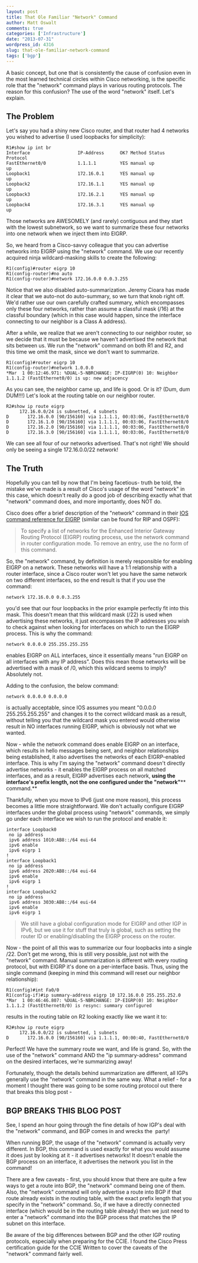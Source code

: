 ```yaml
---
layout: post
title: That Ole Familiar "Network" Command
author: Matt Oswalt
comments: true
categories: ['Infrastructure']
date: "2013-07-31"
wordpress_id: 4316
slug: that-ole-familiar-network-command
tags: ['bgp']
---
```



A basic concept, but one that is consistently the cause of confusion even in the most learned technical circles within Cisco networking, is the specific role that the "network" command plays in various routing protocols. The reason for this confusion? The use of the word "network" itself. Let's explain.

## The Problem

Let's say you had a shiny new Cisco router, and that router had 4 networks you wished to advertise (I used loopbacks for simplicity):
    
    R1#show ip int br
    Interface                  IP-Address      OK? Method Status                Protocol
    FastEthernet0/0            1.1.1.1         YES manual up                    up      
    Loopback1                  172.16.0.1      YES manual up                    up      
    Loopback2                  172.16.1.1      YES manual up                    up      
    Loopback3                  172.16.2.1      YES manual up                    up      
    Loopback4                  172.16.3.1      YES manual up                    up

Those networks are AWESOMELY (and rarely) contiguous and they start with the lowest subnetwork, so we want to summarize these four networks into one network when we inject them into EIGRP.

So, we heard from a Cisco-savvy colleague that you can advertise networks into EIGRP using the "network" command. We use our recently acquired ninja wildcard-masking skills to create the following:
    
    R1(config)#router eigrp 10
    R1(config-router)#no auto
    R1(config-router)#network 172.16.0.0 0.0.3.255

Notice that we also disabled auto-summarization. Jeremy Cioara has made it clear that we auto-not do auto-summary, so we turn that knob right off. We'd rather use our own carefully crafted summary, which encompasses only these four networks, rather than assume a classful mask (/16) at the classful boundary (which in this case would happen, since the interface connecting to our neighbor is a Class A address).

After a while, we realize that we aren't connecting to our neighbor router, so we decide that it must be because we haven't advertised the network that sits between us. We run the "network" command on both R1 and R2, and this time we omit the mask, since we don't want to summarize.
    
    R1(config)#router eigrp 10
    R1(config-router)#network 1.0.0.0
    *Mar  1 00:12:46.971: %DUAL-5-NBRCHANGE: IP-EIGRP(0) 10: Neighbor 1.1.1.2 (FastEthernet0/0) is up: new adjacency

As you can see, the neighbor came up, and life is good. Or is it? (Dum, dum DUM!!!) Let's look at the routing table on our neighbor router.

    R2#show ip route eigrp
         172.16.0.0/24 is subnetted, 4 subnets
    D       172.16.0.0 [90/156160] via 1.1.1.1, 00:03:06, FastEthernet0/0
    D       172.16.1.0 [90/156160] via 1.1.1.1, 00:03:06, FastEthernet0/0
    D       172.16.2.0 [90/156160] via 1.1.1.1, 00:03:06, FastEthernet0/0
    D       172.16.3.0 [90/156160] via 1.1.1.1, 00:03:06, FastEthernet0/0

We can see all four of our networks advertised. That's not right! We should only be seeing a single 172.16.0.0/22 network!

## The Truth

Hopefully you can tell by now that I'm being facetious- truth be told, the mistake we've made is a result of Cisco's usage of the word "network" in this case, which doesn't really do a good job of describing exactly what that "network" command does, and more importantly, does NOT do.

Cisco does offer a brief description of the "network" command in their [IOS command reference for EIGRP](http://www.cisco.com/en/US/docs/ios/12_2/iproute/command/reference/1rfeigrp.html#wp1031063) (similar can be found for RIP and OSPF):


> To specify a list of networks for the Enhanced Interior Gateway Routing Protocol (EIGRP) routing process, use the network command in router configuration mode. To remove an entry, use the no form of this command.

So, the "network" command, by definition is merely responsible for enabling EIGRP on a network. These networks will have a 1:1 relationship with a router interface, since a Cisco router won't let you have the same network on two different interfaces, so the end result is that if you use the command:

    network 172.16.0.0 0.0.3.255

you'd see that our four loopbacks in the prior example perfectly fit into this mask. This doesn't mean that this wildcard mask (/22) is used when advertising these networks, it just encompasses the IP addresses you wish to check against when looking for interfaces on which to run the EIGRP process. This is why the command:
    
    network 0.0.0.0 255.255.255.255

enables EIGRP on ALL interfaces, since it essentially means "run EIGRP on all interfaces with any IP address". Does this mean those networks will be advertised with a mask of /0, which this wildcard seems to imply? Absolutely not.

Adding to the confusion, the below command:

    network 0.0.0.0 0.0.0.0

is actually acceptable, since IOS assumes you meant "0.0.0.0 255.255.255.255" and changes it to the correct wildcard mask as a result, without telling you that the wildcard mask you entered would otherwise result in NO interfaces running EIGRP, which is obviously not what we wanted.

Now - while the network command does enable EIGRP on an interface, which results in hello messages being sent, and neighbor relationships being established, it also advertises the networks of each EIGRP-enabled interface. This is why I'm saying the "network" command doesn't directly advertise networks - it enables the EIGRP process on all matched interfaces, and as a result, EIGRP advertises each network, **using the interface's prefix length, not the one configured under the "network"**** command.**

Thankfully, when you move to IPv6 (just one more reason), this process becomes a little more straightforward. We don't actually configure EIGRP interfaces under the global process using "network" commands, we simply go under each interface we wish to run the protocol and enable it:

    interface Loopback0
     no ip address
     ipv6 address 1010:AB8::/64 eui-64
     ipv6 enable
     ipv6 eigrp 1
    !
    interface Loopback1
     no ip address
     ipv6 address 2020:AB8::/64 eui-64
     ipv6 enable
     ipv6 eigrp 1
    !
    interface Loopback2
     no ip address
     ipv6 address 3030:AB8::/64 eui-64
     ipv6 enable
     ipv6 eigrp 1

> We still have a global configuration mode for EIGRP and other IGP in IPv6, but we use it for stuff that truly is global, such as setting the router ID or enabling/disabling the EIGRP process on the router.

Now - the point of all this was to summarize our four loopbacks into a single /22. Don't get me wrong, this is still very possible, just not with the "network" command. Manual summarization is different with every routing protocol, but with EIGRP it's done on a per-interface basis. Thus, using the single command (keeping in mind this command will reset our neighbor relationship):
    
    R1(config)#int Fa0/0
    R1(config-if)#ip summary-address eigrp 10 172.16.0.0 255.255.252.0 
    *Mar  1 00:46:46.807: %DUAL-5-NBRCHANGE: IP-EIGRP(0) 10: Neighbor 1.1.1.2 (FastEthernet0/0) is resync: summary configured

results in the routing table on R2 looking exactly like we want it to:
    
    R2#show ip route eigrp
         172.16.0.0/22 is subnetted, 1 subnets
    D       172.16.0.0 [90/156160] via 1.1.1.1, 00:00:40, FastEthernet0/0

Perfect! We have the summary route we want, and life is grand. So, with the use of the "network" command AND the "ip summary-address" command on the desired interfaces, we're summarizing away!

Fortunately, though the details behind summarization are different, all IGPs generally use the "network" command in the same way. What a relief - for a moment I thought there was going to be some routing protocol out there that breaks this blog post -

## BGP BREAKS THIS BLOG POST

See, I spend an hour going through the fine details of how IGP's deal with the "network" command, and BGP comes in and wrecks the  party!

When running BGP, the usage of the "network" command is actually very different. In BGP, this command is used exactly for what you would assume it does just by looking at it - it advertises networks! It doesn't enable the BGP process on an interface, it advertises the network you list in the command!

There are a few caveats - first, you should know that there are quite a few ways to get a route into BGP, the "network" command being one of them. Also, the "network" command will only advertise a route into BGP if that route already exists in the routing table, with the exact prefix length that you specify in the "network" command. So, if we have a directly connected interface (which would be in the routing table already) then we just need to enter a "network" command into the BGP process that matches the IP subnet on this interface.

Be aware of the big differences between BGP and the other IGP routing protocols, especially when preparing for the CCIE. I found the Cisco Press certification guide for the CCIE Written to cover the caveats of the "network" command fairly well.
